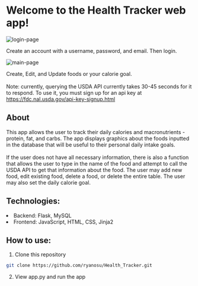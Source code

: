 <h1>Welcome to the Health Tracker web app!</h1>

![login-page](https://github.com/ryanosu/Health_Tracker/assets/86269596/5126dc7b-22c4-46f8-90c9-c504493b5095)


Create an account with a username, password, and email. Then login.

![main-page](https://github.com/ryanosu/Health_Tracker/assets/86269596/fa3eda2e-40f1-4963-b2ec-ab8a6c333fc9)


Create, Edit, and Update foods or your calorie goal. <br><br> Note: currently, querying the USDA API currently takes 30-45 seconds for it to respond. To use it, you must sign up for an api key at https://fdc.nal.usda.gov/api-key-signup.html

<h2>About</h2>
This app allows the user to track their daily calories and macronutrients - protein, fat, and carbs. The app displays graphics about the foods inputted in the database that will be useful to their personal daily intake goals. <br> <br> If the user does not have all necessary information, there is also a function that allows the user to type in the name of the food and attempt to call the USDA API to get that information about the food. The user may add new food, edit existing food, delete a food, or delete the entire table. The user may also set the daily calorie goal. 

<h2>Technologies:</h2>
<li>Backend: Flask, MySQL</li>
<li>Frontend: JavaScript, HTML, CSS, Jinja2</li>

<h2>How to use:</h2>

1. Clone this repository

```sh
git clone https://github.com/ryanosu/Health_Tracker.git
```

2. View app.py and run the app
